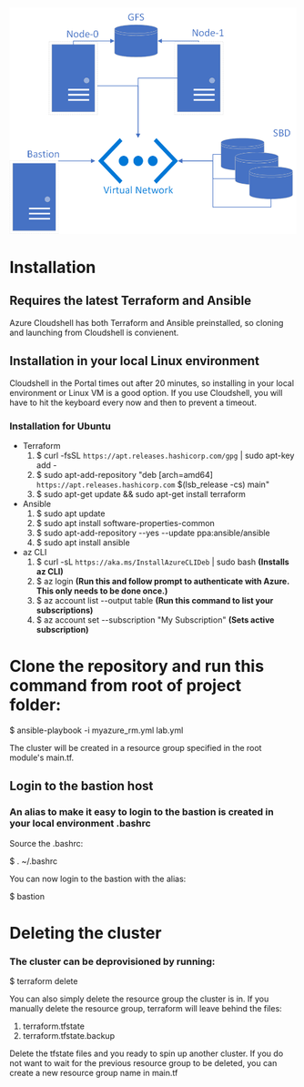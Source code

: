 ![image info](./image.png)
# Installation
## Requires the latest Terraform and Ansible
Azure Cloudshell has both Terraform and Ansible preinstalled, so cloning and launching from Cloudshell is convienent.
## Installation in your local Linux environment 
Cloudshell in the Portal times out after 20 minutes, so installing in your local environment or Linux VM is a good option.  If you use Cloudshell, you will have to hit the keyboard every now and then to prevent a timeout.
### Installation for Ubuntu
- Terraform
    1. $ curl -fsSL `https://apt.releases.hashicorp.com/gpg` | sudo apt-key add -
    2. $ sudo apt-add-repository "deb [arch=amd64] `https://apt.releases.hashicorp.com` $(lsb_release -cs) main"
    3. $ sudo apt-get update && sudo apt-get install terraform
- Ansible    
    1. $ sudo apt update
    2. $ sudo apt install software-properties-common
    3. $ sudo apt-add-repository --yes --update ppa:ansible/ansible
    4. $ sudo apt install ansible
- az CLI
    1. $ curl -sL `https://aka.ms/InstallAzureCLIDeb` | sudo bash **(Installs az CLI)**
    2. $ az login **(Run this and follow prompt to authenticate with Azure.  This only needs to be done once.)**
    3. $ az account list --output table **(Run this command to list your subscriptions)**
    4. $ az account set --subscription "My Subscription" **(Sets active subscription)**

# Clone the repository and run this command from root of project folder:
$ ansible-playbook -i myazure_rm.yml lab.yml

The cluster will be created in a resource group specified in the root module's main.tf.

## Login to the bastion host

### An alias to make it easy to login to the bastion is created in your local environment .bashrc

Source the .bashrc:

$ . ~/.bashrc

You can now login to the bastion with the alias:

$ bastion

# Deleting the cluster
### The cluster can be deprovisioned by running:

$ terraform delete

You can also simply delete the resource group the cluster is in.  If you manually delete the resource group, terraform will leave behind the files:
1. terraform.tfstate
1. terraform.tfstate.backup

Delete the tfstate files and you ready to spin up another cluster.  If you do not want to wait for the previous resource group to be deleted, you can create a new resource group name in main.tf